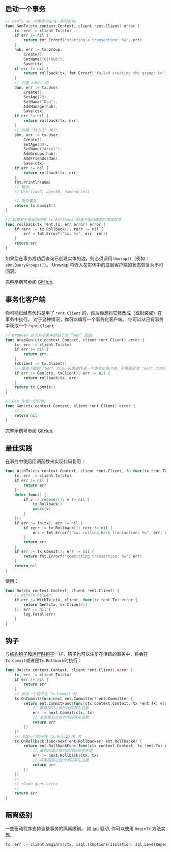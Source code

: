 ## 启动一个事务

```go
// GenTx 在一次事务中生成一系列实体。
func GenTx(ctx context.Context, client *ent.Client) error {
    tx, err := client.Tx(ctx)
    if err != nil {
        return fmt.Errorf("starting a transaction: %w", err)
    }
    hub, err := tx.Group.
        Create().
        SetName("Github").
        Save(ctx)
    if err != nil {
        return rollback(tx, fmt.Errorf("failed creating the group: %w", err))
    }
    // 创建 admin 组
    dan, err := tx.User.
        Create().
        SetAge(29).
        SetName("Dan").
        AddManage(hub).
        Save(ctx)
    if err != nil {
        return rollback(tx, err)
    }
    // 创建 "Ariel" 用户。
    a8m, err := tx.User.
        Create().
        SetAge(30).
        SetName("Ariel").
        AddGroups(hub).
        AddFriends(dan).
        Save(ctx)
    if err != nil {
        return rollback(tx, err)
    }
    fmt.Println(a8m)
    // 输出:
    // User(id=2, age=30, name=Ariel)

    // 提交事务
    return tx.Commit()
}

// 如果发生错误则调用 tx.Rollback 回滚并返回嵌套的错误信息
func rollback(tx *ent.Tx, err error) error {
    if rerr := tx.Rollback(); rerr != nil {
        err = fmt.Errorf("%w: %v", err, rerr)
    }
    return err
}
```

如果您在事务成功后查询已创建实体的边，则必须调用 `Unwrap()`（例如：`a8m.QueryGroups()`）。 Unwrap 将嵌入在实体中的底层客户端的状态恢复为不可回滚。

完整示例可参阅 [GitHub](https://github.com/ent/ent/tree/master/examples/traversal).

## 事务化客户端

你可能已经有代码是用了 `*ent.Client` 的，然后你想将它修改成（或封装成）在事务中执行。 对于这种情况，你可以编写一个事务化客户端。 你可以从已有事务中获取一个 `*ent.Client`

```go
// WrapGen 从现有事务中封装了的 “Gen” 函数。
func WrapGen(ctx context.Context, client *ent.Client) error {
    tx, err := client.Tx(ctx)
    if err != nil {
        return err
    }
    txClient := tx.Client()
    // 使用下面的 "Gen" 方法，只需要传递一个事务化客户端，不需要更改 "Gen" 的代码
    if err := Gen(ctx, txClient); err != nil {
        return rollback(tx, err)
    }
    return tx.Commit()
}

// Gen 生成一组实体。
func Gen(ctx context.Context, client *ent.Client) error {
    // ...
    return nil
}
```

完整示例可参阅 [GitHub](https://github.com/ent/ent/tree/master/examples/traversal).

## 最佳实践

在事务中使用回调函数来实现代码复用：

```go
func WithTx(ctx context.Context, client *ent.Client, fn func(tx *ent.Tx) error) error {
    tx, err := client.Tx(ctx)
    if err != nil {
        return err
    }
    defer func() {
        if v := recover(); v != nil {
            tx.Rollback()
            panic(v)
        }
    }()
    if err := fn(tx); err != nil {
        if rerr := tx.Rollback(); rerr != nil {
            err = fmt.Errorf("%w: rolling back transaction: %v", err, rerr)
        }
        return err
    }
    if err := tx.Commit(); err != nil {
        return fmt.Errorf("committing transaction: %w", err)
    }
    return nil
}
```

使用：

```go
func Do(ctx context.Context, client *ent.Client) {
    // WithTx helper.
    if err := WithTx(ctx, client, func(tx *ent.Tx) error {
        return Gen(ctx, tx.Client())
    }); err != nil {
        log.Fatal(err)
    }
}
```

## 钩子

与[结构钩子](./zh-cn/hooks.md#schema-hooks)和[运行时钩子](./zh-cn/hooks.md#runtime-hooks)一样，钩子也可以注册在活跃的事务中，将会在`Tx.Commit`或者是`Tx.Rollback`时执行：

```go
func Do(ctx context.Context, client *ent.Client) error {
    tx, err := client.Tx(ctx)
    if err != nil {
        return err
    }
    // 添加一个钩子在 Tx.Commit 时
    tx.OnCommit(func(next ent.Committer) ent.Committer {
        return ent.CommitFunc(func(ctx context.Context, tx *ent.Tx) error {
            // 事务提交之前的代码写在这里
            err := next.Commit(ctx, tx)
            // 事务提交之后的代码写在这里
            return err
        })
    })
    // 添加一个钩子在 Tx.Rollback 时
    tx.OnRollback(func(next ent.Rollbacker) ent.Rollbacker {
        return ent.RollbackFunc(func(ctx context.Context, tx *ent.Tx) error {
            // 事务回滚之前的的代码写在这里
            err := next.Rollback(ctx, tx)
            // 事务回滚之后的代码写在这里
            return err
        })
    })
    //
    // <Code goes here>
    //
    return err
}
```

## 隔离级别

一些驱动程序支持调整事务的隔离级别。 如 [sql](./zh-cn/sql-integration.md) 驱动, 你可以使用 `BeginTx` 方法实现.

```go
tx, err := client.BeginTx(ctx, &sql.TxOptions{Isolation: sql.LevelRepeatableRead})
```